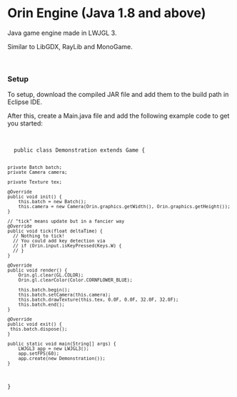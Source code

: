 <h1>Orin Engine (Java 1.8 and above)</h1>
<p>Java game engine made in LWJGL 3.</p>
<p>Similar to LibGDX, RayLib and MonoGame.</p>
<br>
<h3>Setup</h3>
<p>To setup, download the compiled JAR file and add them to the build path in Eclipse IDE.</p>
<p>After this, create a Main.java file and add the following example code to get you started:</p>
<br>
<code>
  public class Demonstration extends Game {
  
  	private Batch batch;
  	private Camera camera;
  
  	private Texture tex;
  
  	@Override
  	public void init() {
  		this.batch = new Batch();
  		this.camera = new Camera(Orin.graphics.getWidth(), Orin.graphics.getHeight());
  	}

    // "tick" means update but in a fancier way
  	@Override
  	public void tick(float deltaTime) {
      // Nothing to tick!
      // You could add key detection via
      // if (Orin.input.isKeyPressed(Keys.W) {
      // }
  	}

  	@Override
  	public void render() {
  		Orin.gl.clear(GL.COLOR);
  		Orin.gl.clearColor(Color.CORNFLOWER_BLUE);
  		
  		this.batch.begin();
  		this.batch.setCamera(this.camera);
  		this.batch.drawTexture(this.tex, 0.0F, 0.0F, 32.0F, 32.0F);
  		this.batch.end();
  	}
  
  	@Override
  	public void exit() {
     this.batch.dispose();
  	}
  
  	public static void main(String[] args) {
  		LWJGL3 app = new LWJGL3();
  		app.setFPS(60);
  		app.create(new Demonstration());
  	}
}
</code>
